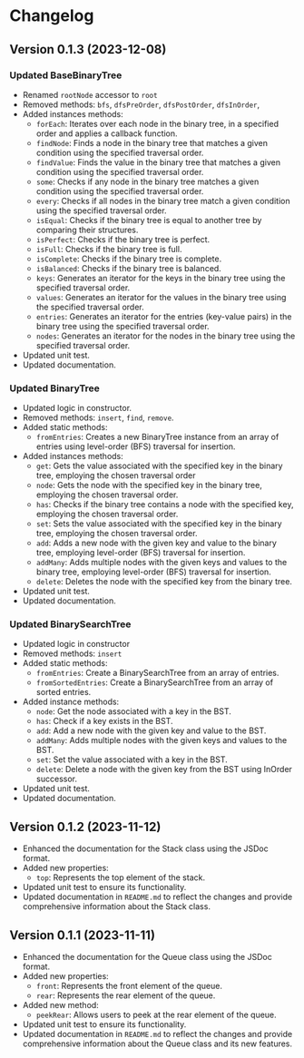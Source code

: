 # Changelog

## Version 0.1.3 (2023-12-08)

### Updated BaseBinaryTree
- Renamed `rootNode` accessor to `root`
- Removed methods: `bfs`, `dfsPreOrder`, `dfsPostOrder`, `dfsInOrder`,
- Added instances methods: 
  - `forEach`: Iterates over each node in the binary tree, in a specified order and applies a callback function.
  - `findNode`: Finds a node in the binary tree that matches a given condition using the specified traversal order.
  - `findValue`: Finds the value in the binary tree that matches a given condition using the specified traversal order.
  - `some`: Checks if any node in the binary tree matches a given condition using the specified traversal order.
  - `every`: Checks if all nodes in the binary tree match a given condition using the specified traversal order.
  - `isEqual`: Checks if the binary tree is equal to another tree by comparing their structures.
  - `isPerfect`: Checks if the binary tree is perfect.
  - `isFull`: Checks if the binary tree is full.
  - `isComplete`: Checks if the binary tree is complete.
  - `isBalanced`: Checks if the binary tree is balanced.
  - `keys`: Generates an iterator for the keys in the binary tree using the specified traversal order.
  - `values`: Generates an iterator for the values in the binary tree using the specified traversal order.
  - `entries`: Generates an iterator for the entries (key-value pairs) in the binary tree using the specified traversal order.
  - `nodes`: Generates an iterator for the nodes in the binary tree using the specified traversal order.
- Updated unit test.
- Updated documentation.
   
### Updated BinaryTree
- Updated logic in constructor.
- Removed methods: `insert`, `find`, `remove`.
- Added static methods: 
  - `fromEntries`: Creates a new BinaryTree instance from an array of entries using level-order (BFS) traversal for insertion.
- Added instances methods: 
  - `get`: Gets the value associated with the specified key in the binary tree, employing the chosen traversal order 
  - `node`: Gets the node with the specified key in the binary tree, employing the chosen traversal order. 
  - `has`: Checks if the binary tree contains a node with the specified key, employing the chosen traversal order.
  - `set`: Sets the value associated with the specified key in the binary tree, employing the chosen traversal order. 
  - `add`: Adds a new node with the given key and value to the binary tree, employing level-order (BFS) traversal for insertion.
  - `addMany`: Adds multiple nodes with the given keys and values to the binary tree, employing level-order (BFS) traversal for insertion.
  - `delete`: Deletes the node with the specified key from the binary tree.
- Updated unit test.
- Updated documentation.

### Updated BinarySearchTree
- Updated logic in constructor
- Removed methods: `insert`
- Added static methods: 
  - `fromEntries`: Create a BinarySearchTree from an array of entries. 
  - `fromSortedEntries`: Create a BinarySearchTree from an array of sorted entries.
- Added instance methods: 
  - `node`: Get the node associated with a key in the BST.
  - `has`: Check if a key exists in the BST.
  - `add`: Add a new node with the given key and value to the BST.
  - `addMany`: Adds multiple nodes with the given keys and values to the BST.
  - `set`: Set the value associated with a key in the BST.
  - `delete`: Delete a node with the given key from the BST using InOrder successor.
- Updated unit test.
- Updated documentation.

## Version 0.1.2 (2023-11-12)
- Enhanced the documentation for the Stack class using the JSDoc format.
- Added new properties:
  - `top`: Represents the top element of the stack.
- Updated unit test to ensure its functionality.
- Updated documentation in `README.md` to reflect the changes and provide comprehensive information about the Stack class.

## Version 0.1.1 (2023-11-11)
- Enhanced the documentation for the Queue class using the JSDoc format.
- Added new properties:
  - `front`: Represents the front element of the queue.
  - `rear`: Represents the rear element of the queue.
- Added new method:
  - `peekRear`: Allows users to peek at the rear element of the queue.
- Updated unit test to ensure its functionality.
- Updated documentation in `README.md` to reflect the changes and provide comprehensive information about the Queue class and its new features.